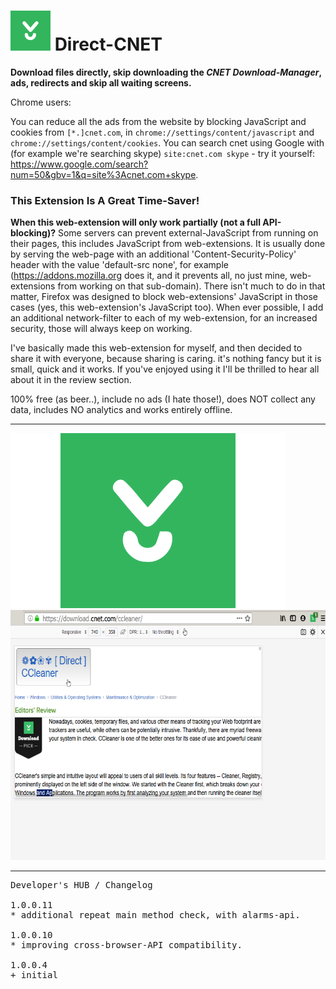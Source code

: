 <h1><img alt="" src="resources/icon.png" height="64" width="64"/> Direct-CNET</h1>

<strong>Download files directly, skip downloading the <em>CNET Download-Manager</em>, ads, redirects and skip all waiting screens.</strong>

Chrome users: 

You can reduce all the ads from the website by blocking JavaScript and cookies from 
<code>[*.]cnet.com</code>, in <code>chrome://settings/content/javascript</code> and <code>chrome://settings/content/cookies</code>.
You can search cnet using Google with (for example we're searching skype) <code>site:cnet.com skype</code> - try it yourself: <a href="https://www.google.com/search?num=50&gbv=1&q=site%3Acnet.com+skype">https://www.google.com/search?num=50&gbv=1&q=site%3Acnet.com+skype</a>.


<h3>This Extension Is A Great Time-Saver!</h3>


<strong>When this web-extension will only work partially (not a full API-blocking)?</strong>
Some servers can prevent external-JavaScript from running on their pages, this includes JavaScript from web-extensions. It is usually done by serving the web-page with an additional 'Content-Security-Policy' header with the value 'default-src none', for example (https://addons.mozilla.org does it, and it prevents all, no just mine, web-extensions from working on that sub-domain). There isn't much to do in that matter, Firefox was designed to block web-extensions' JavaScript in those cases (yes, this web-extension's JavaScript too). When ever possible, I add an additional network-filter to each of my web-extension, for an increased security, those will always keep on working.

I've basically made this web-extension for myself, and then decided to share it with everyone, because sharing is caring. it's nothing fancy but it is small, quick and it works. If you've enjoyed using it I'll be thrilled to hear all about it in the review section. 

100% free (as beer..), include no ads (I hate those!), does NOT collect any data, includes NO analytics and works entirely offline.

<hr/>

<img alt="" src="resources/tile.png"/>

<img width="640" height="400" alt="" src="resources/screenshot_1.png"/>

<hr/>

<pre>
Developer's HUB / Changelog

1.0.0.11
* additional repeat main method check, with alarms-api.

1.0.0.10
* improving cross-browser-API compatibility.

1.0.0.4
+ initial
</pre>
